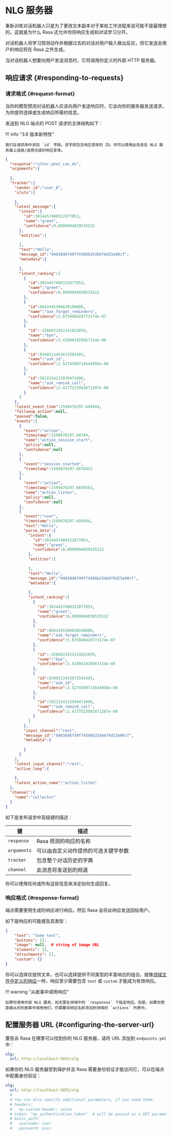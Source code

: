 # NLG 服务器

重新训练对话机器人只是为了更改文本副本对于某些工作流程来说可能不是最理想的。这就是为什么 Rasa 还允许你将响应生成和对话学习分开。

对话机器人将学习预测动作并根据过去的对话对用户输入做出反应，但它发送会用户的响应将在 Rasa 之外生成。

当对话机器人想要向用户发送消息时，它将调用你定义的外部 HTTP 服务器。

## 响应请求 {#responding-to-requests}

### 请求格式 {#request-format}

当你的模型预测对话机器人应该向用户发送响应时，它会向你的服务器发送请求，为你提供选择或生成响应所需的信息。

发送到 NLG 端点的 POST 请求的主体结构如下：

!!! info "3.6 版本新特性"

    我们在请求体中添加 `id` 字段。该字段包含响应变体的 ID。你可以使用此信息在 NLG 服务器上组装/选择合适的响应变体。

```json
{
  "response":"utter_what_can_do",
  "arguments":{
    
  },
  "tracker":{
    "sender_id":"user_0",
    "slots":{
      
    },
    "latest_message":{
      "intent":{
        "id":3014457480322877053,
        "name":"greet",
        "confidence":0.9999994039535522
      },
      "entities":[
        
      ],
      "text":"Hello",
      "message_id":"94838d6f49ff4366b254b6f6d23a90cf",
      "metadata":{
        
      },
      "intent_ranking":[
        {
          "id":3014457480322877053,
          "name":"greet",
          "confidence":0.9999994039535522
        },
        {
          "id":8842445304628198686,
          "name":"ask_forget_reminders",
          "confidence":5.675940428773174e-07
        },
        {
          "id":-2566831912141022859,
          "name":"bye",
          "confidence":3.418941929567154e-08
        },
        {
          "id":8340513453672591403,
          "name":"ask_id",
          "confidence":2.5274500714544956e-08
        },
        {
          "id":5822154213939471096,
          "name":"ask_remind_call",
          "confidence":2.4177523982871207e-08
        }
      ]
    },
    "latest_event_time":1599476297.694504,
    "followup_action":null,
    "paused":false,
    "events":[
      {
        "event":"action",
        "timestamp":1599476297.68784,
        "name":"action_session_start",
        "policy":null,
        "confidence":null
      },
      {
        "event":"session_started",
        "timestamp":1599476297.6878452
      },
      {
        "event":"action",
        "timestamp":1599476297.6878562,
        "name":"action_listen",
        "policy":null,
        "confidence":null
      },
      {
        "event":"user",
        "timestamp":1599476297.694504,
        "text":"Hello",
        "parse_data":{
          "intent":{
            "id":3014457480322877053,
            "name":"greet",
            "confidence":0.9999994039535522
          },
          "entities":[
            
          ],
          "text":"Hello",
          "message_id":"94838d6f49ff4366b254b6f6d23a90cf",
          "metadata":{
            
          },
          "intent_ranking":[
            {
              "id":3014457480322877053,
              "name":"greet",
              "confidence":0.9999994039535522
            },
            {
              "id":8842445304628198686,
              "name":"ask_forget_reminders",
              "confidence":5.675940428773174e-07
            },
            {
              "id":-2566831912141022859,
              "name":"bye",
              "confidence":3.418941929567154e-08
            },
            {
              "id":8340513453672591403,
              "name":"ask_id",
              "confidence":2.5274500714544956e-08
            },
            {
              "id":5822154213939471096,
              "name":"ask_remind_call",
              "confidence":2.4177523982871207e-08
            }
          ]
        },
        "input_channel":"rest",
        "message_id":"94838d6f49ff4366b254b6f6d23a90cf",
        "metadata":{
          
        }
      }
    ],
    "latest_input_channel":"rest",
    "active_loop":{
      
    },
    "latest_action_name":"action_listen"
  },
  "channel":{
    "name":"collector"
  }
}
```

如下是发布请求中高级键的描述：

| 键          | 描述                                 |
| ----------- | ------------------------------------ |
| `response`  | Rasa 预测的响应的名称                |
| `arguments` | 可以由自定义动作提供的可选关键字参数 |
| `tracker`   | 包含整个对话历史的字典               |
| `channel`   | 此消息将发送到的频道                 |

你可以使用任何或所有这些信息来决定如何生成回复。

### 响应格式 {#response-format}

端点需要使用生成的响应进行响应。然后 Rasa 会将此响应发送回给用户。

如下是响应的可能键及其类型：

```json
{
    "text": "Some text",
    "buttons": [],
    "image": null,  # string of image URL
    "elements": [],
    "attachments": [],
    "custom": {}
}
```

你可以选择仅提供文本，也可以选择提供不同类型的丰富响应的组合。就像[领域文件中定义的响应](responses.md)一样，响应至少需要包含 `text` 或 `custom` 才能成为有效响应。

!!! warning "从故事中调用响应"

    如果你使用外部 NLG 服务，则无需在领域中的 `responses` 下指定响应。但是，如果你想直接从你的故事中调用他们，仍需要将响应名称添加到领域的 `actions` 列表中。

## 配置服务器 URL {#configuring-the-server-url}

要告诉 Rasa 在哪里可以找到你的 NLG 服务器，请将 URL 添加到 `endpoints.yml` 中：

```yaml title="endpoints.yml"
nlg:
  url: http://localhost:5055/nlg
```

如果你的 NLG 服务器受到保护并且 Rasa 需要身份验证才能访问它，可以在端点中配置身份验证：

```yaml title="endpoints.yml"
nlg:
  url: http://localhost:5055/nlg
  #
  # You can also specify additional parameters, if you need them:
  # headers:
  #   my-custom-header: value
  # token: "my_authentication_token"  # will be passed as a GET parameter
  # basic_auth:
  #   username: user
  #   password: pass
```
